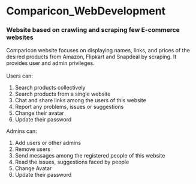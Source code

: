 # Comparicon_WebDevelopment
### Website based on crawling and scraping few E-commerce websites

Comparicon website focuses on displaying names, links, and prices of the desired products from Amazon, Flipkart and Snapdeal by scraping. It provides user and admin privileges.\
<br>
Users can:
  1. Search products collectively
  2. Search products from a single website
  3. Chat and share links among the users of this website
  4. Report any problems, issues or suggestions
  5. Change their avatar
  6. Update their password

Admins can:
  1. Add users or other admins
  2. Remove users
  3. Send messages among the registered people of this website
  4. Read the issues, suggestions faced by people
  5. Change Avatar
  6. Update their password
<br>

